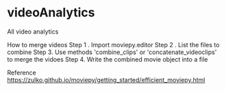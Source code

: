# videoAnalytics
All video analytics 

How to merge videos 
Step 1 . Import moviepy.editor
Step 2 . List the files to combine 
Step 3. Use methods 'combine_clips' or 'concatenate_videoclips' to merge the vidoes
Step 4. Write the combined movie object into a file


Reference 
https://zulko.github.io/moviepy/getting_started/efficient_moviepy.html
